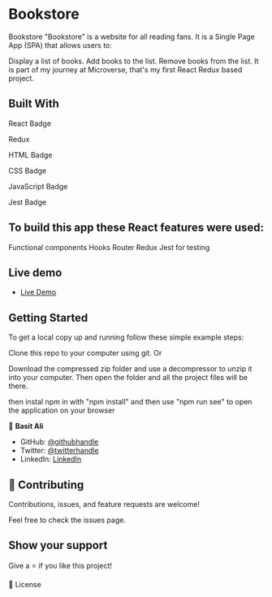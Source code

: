 # Bookstore
Bookstore
"Bookstore" is a website for all reading fans. It is a Single Page App (SPA) that allows users to:

Display a list of books.
Add books to the list.
Remove books from the list.
It is part of my journey at Microverse, that's my first React Redux based project.


## Built With

React Badge

Redux

HTML Badge

CSS Badge

JavaScript Badge

Jest Badge



## To build this app these React features were used:

Functional components
Hooks
Router
Redux
Jest for testing

## Live demo
- [Live Demo](https://basit-bookstore.netlify.app/)


## Getting Started
To get a local copy up and running follow these simple example steps:

Clone this repo to your computer using git. Or

Download the compressed zip folder and use a decompressor to unzip it into your computer. Then open the folder and all the project files will be there.

then instal npm in with "npm install" and then use "npm run see" to open the application on your browser


👤 **Basit Ali**

- GitHub: [@githubhandle](https://github.com/basitali111)
- Twitter: [@twitterhandle](https://twitter.com/BasitAl35031734)
- LinkedIn: [LinkedIn](https://www.linkedin.com/in/basit-ali-3961141b3/)


## 🤝 Contributing
Contributions, issues, and feature requests are welcome!

Feel free to check the issues page.


## Show your support
Give a ⭐️ if you like this project!


📝 License
